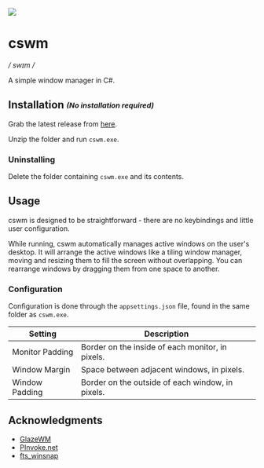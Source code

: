 ![](./src/cswm/icon.ico)

# cswm

_/ swɪm /_

A simple window manager in C#.

## Installation <sub><sup>_(No installation required)_</sup></sub>

Grab the latest release from [here](https://github.com/ebalzuweit/cswm/releases/latest).

Unzip the folder and run `cswm.exe`.

### Uninstalling

Delete the folder containing `cswm.exe` and its contents.

## Usage

cswm is designed to be straightforward -
there are no keybindings and little user configuration.

While running, cswm automatically manages active windows on the user's desktop.
It will arrange the active windows like a tiling window manager,
moving and resizing them to fill the screen without overlapping.
You can rearrange windows by dragging them from one space to another.

### Configuration

Configuration is done through the `appsettings.json` file, found in the same folder as `cswm.exe`.

| Setting         | Description | 
|-----------------|-------------|
| Monitor Padding | Border on the inside of each monitor, in pixels. |
| Window Margin   | Space between adjacent windows, in pixels. |
| Window Padding  | Border on the outside of each window, in pixels. |

## Acknowledgments

- [GlazeWM](https://github.com/lars-berger/GlazeWM)
- [PInvoke.net](https://www.pinvoke.net/index.aspx)
- [fts_winsnap](https://github.com/forrestthewoods/fts_winsnap)
